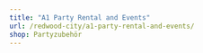 ```yaml
---
title: "A1 Party Rental and Events"
url: /redwood-city/a1-party-rental-and-events/
shop: Partyzubehör
---
```

